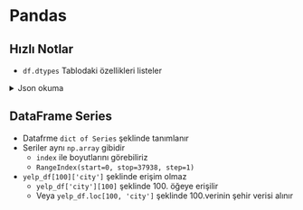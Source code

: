 # Pandas

## Hızlı Notlar

- `df.dtypes` Tablodaki özellikleri listeler

<details>
<summary>Json okuma</summary>

```py
import gzip
import simplejson as json

with gzip.open('./data/yelp.json.gz', 'r') as f:
    yelp_data = [json.loads(line) for line in f]

yelp_df = pd.DataFrame(yelp_data)
yelp_df.head()
```

</details>

## DataFrame Series

- Datafrme `dict of Series` şeklinde tanımlanır
- Seriler aynı `np.array` gibidir
  - `index` ile boyutlarını görebiliriz
  - `RangeIndex(start=0, stop=37938, step=1)`
- `yelp_df[100]['city']` şeklinde erişim olmaz
  - `yelp_df['city'][100]` şeklinde 100. öğeye erişilir
  - Veya `yelp_df.loc[100, 'city']` şeklinde 100.verinin şehir verisi alınır
